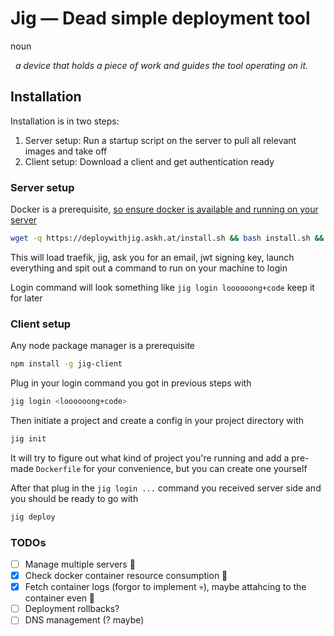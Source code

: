 # Jig — Dead simple deployment tool

noun

&nbsp; _a device that holds a piece of work and guides the tool operating on it._

## Installation

Installation is in two steps:

1. Server setup: Run a startup script on the server to pull all relevant images and take off
2. Client setup: Download a client and get authentication ready

### Server setup

Docker is a prerequisite, [so ensure docker is available and running on your server](https://docs.docker.com/engine/install/)

```bash
wget -q https://deploywithjig.askh.at/install.sh && bash install.sh && rm install.sh
```

This will load traefik, jig, ask you for an email, jwt signing key, launch everything and spit out a command to run on your machine to login

Login command will look something like `jig login loooooong+code` keep it for later

### Client setup

Any node package manager is a prerequisite

```bash
npm install -g jig-client
```

Plug in your login command you got in previous steps with

```bash
jig login <loooooong+code>
```

Then initiate a project and create a config in your project directory with

```bash
jig init
```

It will try to figure out what kind of project you're running and add a pre-made `Dockerfile` for your convenience, but you can create one yourself

After that plug in the `jig login ...` command you received server side and you should be ready to go with

```bash
jig deploy
```

### TODOs

- [ ] Manage multiple servers 🌿
- [x] Check docker container resource consumption 💸
- [x] Fetch container logs (forgor to implement 💀), maybe attahcing to the container even 🤔
- [ ] Deployment rollbacks?
- [ ] DNS management (? maybe)
